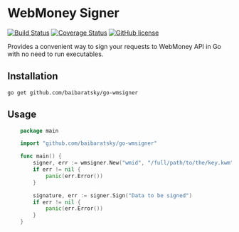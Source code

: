 WebMoney Signer
===============
[![Build Status](https://travis-ci.org/baibaratsky/go-wmsigner.svg)](https://travis-ci.org/baibaratsky/go-wmsigner)
[![Coverage Status](https://coveralls.io/repos/github/baibaratsky/go-wmsigner/badge.svg?branch=master)](https://coveralls.io/github/baibaratsky/go-wmsigner?branch=master)
[![GitHub license](https://img.shields.io/github/license/baibaratsky/go-wmsigner.svg)](https://github.com/baibaratsky/go-wmsigner)

Provides a convenient way to sign your requests to WebMoney API in Go with no need to run executables.



Installation
------------
```
go get github.com/baibaratsky/go-wmsigner
```

Usage
-----
```go
    package main

    import "github.com/baibaratsky/go-wmsigner"

    func main() {
        signer, err := wmsigner.New("wmid", "/full/path/to/the/key.kwm", "password")
        if err != nil {
            panic(err.Error())
        }

        signature, err := signer.Sign("Data to be signed")
        if err != nil {
            panic(err.Error())
        }
    }
```
